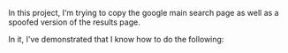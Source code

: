 In this project, I'm trying to copy the google main search page as well as a spoofed version of the results page.

In it, I've demonstrated that I know how to do the following:


